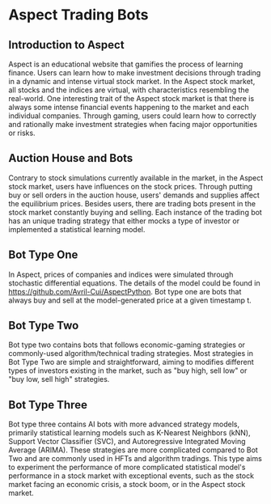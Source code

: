 # Aspect Trading Bots

## Introduction to Aspect
Aspect is an educational website that gamifies the process of learning finance. Users can learn how to make investment decisions through trading in a dynamic and intense virtual stock market.
In the Aspect stock market, all stocks and the indices are virtual, with characteristics resembling the real-world. One interesting trait of the Aspect stock market is that there is always some intense financial events happening to the market and each individual companies. Through gaming, users could learn how to correctly and rationally make investment strategies when facing major opportunities or risks.

## Auction House and Bots
Contrary to stock simulations currently available in the market, in the Aspect stock market, users have influences on the stock prices.
Through putting buy or sell orders in the auction house, users' demands and supplies affect the equilibrium prices.
Besides users, there are trading bots present in the stock market constantly buying and selling. Each instance of the trading bot has an unique trading
strategy that either mocks a type of investor or implemented a statistical learning model.

## Bot Type One
In Aspect, prices of companies and indices were simulated through stochastic differential equations. The details of the model could be found in https://github.com/Avril-Cui/AspectPython.
Bot type one are bots that always buy and sell at the model-generated price at a given timestamp t.

## Bot Type Two
Bot type two contains bots that follows economic-gaming strategies or commonly-used algorithm/technical trading strategies.
Most strategies in Bot Type Two are simple and straightforward, aiming to modifies different types of investors existing in the market, such as
"buy high, sell low" or "buy low, sell high" strategies.

## Bot Type Three
Bot type three contains AI bots with more advanced strategy models, primarily statistical learning models such as K-Nearest Neighbors (kNN), Support Vector Classifier (SVC), and Autoregressive Integrated Moving Average (ARIMA).
These strategies are more complicated compared to Bot Two and are commonly used in HFTs and algorithm tradings.
This type aims to experiment the performance of more complicated statistical model's performance in a stock market with exceptional events, such as the stock market facing an economic crisis, a stock boom, or in the Aspect stock market.


